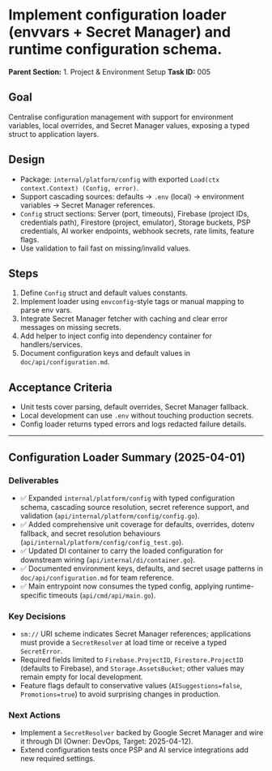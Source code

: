 # Implement configuration loader (envvars + Secret Manager) and runtime configuration schema.

**Parent Section:** 1. Project & Environment Setup
**Task ID:** 005

## Goal
Centralise configuration management with support for environment variables, local overrides, and Secret Manager values, exposing a typed struct to application layers.

## Design
- Package: `internal/platform/config` with exported `Load(ctx context.Context) (Config, error)`.
- Support cascading sources: defaults -> `.env` (local) -> environment variables -> Secret Manager references.
- `Config` struct sections: Server (port, timeouts), Firebase (project IDs, credentials path), Firestore (project, emulator), Storage buckets, PSP credentials, AI worker endpoints, webhook secrets, rate limits, feature flags.
- Use validation to fail fast on missing/invalid values.

## Steps
1. Define `Config` struct and default values constants.
2. Implement loader using `envconfig`-style tags or manual mapping to parse env vars.
3. Integrate Secret Manager fetcher with caching and clear error messages on missing secrets.
4. Add helper to inject config into dependency container for handlers/services.
5. Document configuration keys and default values in `doc/api/configuration.md`.

## Acceptance Criteria
- Unit tests cover parsing, default overrides, Secret Manager fallback.
- Local development can use `.env` without touching production secrets.
- Config loader returns typed errors and logs redacted failure details.

---

## Configuration Loader Summary (2025-04-01)

### Deliverables
- ✅ Expanded `internal/platform/config` with typed configuration schema, cascading source resolution, secret reference support, and validation (`api/internal/platform/config/config.go`).
- ✅ Added comprehensive unit coverage for defaults, overrides, dotenv fallback, and secret resolution behaviours (`api/internal/platform/config/config_test.go`).
- ✅ Updated DI container to carry the loaded configuration for downstream wiring (`api/internal/di/container.go`).
- ✅ Documented environment keys, defaults, and secret usage patterns in `doc/api/configuration.md` for team reference.
- ✅ Main entrypoint now consumes the typed config, applying runtime-specific timeouts (`api/cmd/api/main.go`).

### Key Decisions
- `sm://` URI scheme indicates Secret Manager references; applications must provide a `SecretResolver` at load time or receive a typed `SecretError`.
- Required fields limited to `Firebase.ProjectID`, `Firestore.ProjectID` (defaults to Firebase), and `Storage.AssetsBucket`; other values may remain empty for local development.
- Feature flags default to conservative values (`AISuggestions=false`, `Promotions=true`) to avoid surprising changes in production.

### Next Actions
- Implement a `SecretResolver` backed by Google Secret Manager and wire it through DI (Owner: DevOps, Target: 2025-04-12).
- Extend configuration tests once PSP and AI service integrations add new required settings.
